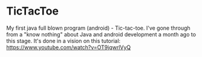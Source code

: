 # TicTacToe
My first java  full blown program (android) - Tic-tac-toe. 
I've  gone through from a "know nothing" about Java and android development  a month ago to this stage.
It's done in a vision on this tutorial: https://www.youtube.com/watch?v=OT9jqwrlVyQ 


